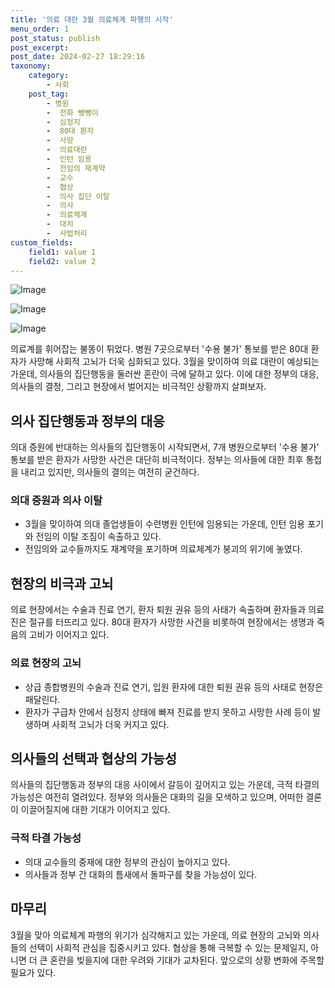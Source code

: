 ```yaml
---
title: '의료 대란 3월 의료체계 파행의 시작'
menu_order: 1
post_status: publish
post_excerpt: 
post_date: 2024-02-27 18:29:16
taxonomy:
    category:
        - 사회
    post_tag:
        - 병원
        -  전화 뺑뺑이
        -  심정지
        -  80대 환자
        -  사망
        -  의료대란
        -  인턴 임용
        -  전임의 재계약
        -  교수
        -  협상
        -  의사 집단 이탈
        -  의사
        -  의료체계
        -  대치
        -  사법처리
custom_fields:
    field1: value 1
    field2: value 2
---
```


![Image](https://imgnews.pstatic.net/image/586/2024/02/26/0000073535_001_20240226223601634.jpg?type=w647)

![Image](https://imgnews.pstatic.net/image/586/2024/02/26/0000073535_002_20240226223601697.jpg?type=w647)

![Image](https://imgnews.pstatic.net/image/586/2024/02/26/0000073535_003_20240226223601757.jpg?type=w647)

의료계를 휘어잡는 불똥이 튀었다. 병원 7곳으로부터 '수용 불가' 통보를 받은 80대 환자가 사망해 사회적 고뇌가 더욱 심화되고 있다. 3월을 맞이하여 의료 대란이 예상되는 가운데, 의사들의 집단행동을 둘러싼 혼란이 극에 달하고 있다. 이에 대한 정부의 대응, 의사들의 결정, 그리고 현장에서 벌어지는 비극적인 상황까지 살펴보자.
## 의사 집단행동과 정부의 대응
의대 증원에 반대하는 의사들의 집단행동이 시작되면서, 7개 병원으로부터 '수용 불가' 통보를 받은 환자가 사망한 사건은 대단히 비극적이다. 정부는 의사들에 대한 최후 통첩을 내리고 있지만, 의사들의 결의는 여전히 굳건하다.
### 의대 증원과 의사 이탈
- 3월을 맞이하여 의대 졸업생들이 수련병원 인턴에 임용되는 가운데, 인턴 임용 포기와 전임의 이탈 조짐이 속출하고 있다.
- 전임의와 교수들까지도 재계약을 포기하며 의료체계가 붕괴의 위기에 놓였다.
## 현장의 비극과 고뇌
의료 현장에서는 수술과 진료 연기, 환자 퇴원 권유 등의 사태가 속출하며 환자들과 의료진은 절규를 터뜨리고 있다. 80대 환자가 사망한 사건을 비롯하여 현장에서는 생명과 죽음의 고비가 이어지고 있다.
### 의료 현장의 고뇌
- 상급 종합병원의 수술과 진료 연기, 입원 환자에 대한 퇴원 권유 등의 사태로 현장은 패달린다.
- 환자가 구급차 안에서 심정지 상태에 빠져 진료를 받지 못하고 사망한 사례 등이 발생하며 사회적 고뇌가 더욱 커지고 있다.
## 의사들의 선택과 협상의 가능성
의사들의 집단행동과 정부의 대응 사이에서 갈등이 깊어지고 있는 가운데, 극적 타결의 가능성은 여전히 열려있다. 정부와 의사들은 대화의 길을 모색하고 있으며, 어떠한 결론이 이끌어질지에 대한 기대가 이어지고 있다.
### 극적 타결 가능성
- 의대 교수들의 중재에 대한 정부의 관심이 높아지고 있다.
- 의사들과 정부 간 대화의 틈새에서 돌파구를 찾을 가능성이 있다.
## 마무리
3월을 맞아 의료체계 파행의 위기가 심각해지고 있는 가운데, 의료 현장의 고뇌와 의사들의 선택이 사회적 관심을 집중시키고 있다. 협상을 통해 극복할 수 있는 문제일지, 아니면 더 큰 혼란을 빚을지에 대한 우려와 기대가 교차된다. 앞으로의 상황 변화에 주목할 필요가 있다.
